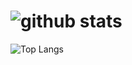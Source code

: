 ![github stats](https://github-readme-stats.vercel.app/api?username=azanbinzahid&show_icons=true&theme=react)
=======================================

![Top Langs](https://github-readme-stats.vercel.app/api/top-langs/?username=azanbinzahid&theme=react)
